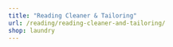 ```yaml
---
title: "Reading Cleaner & Tailoring"
url: /reading/reading-cleaner-and-tailoring/
shop: laundry
---
```

